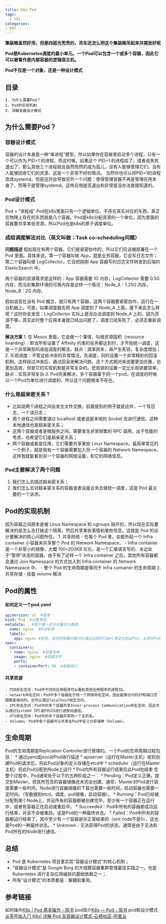 ```yaml
---
title: K8s Pod
tags:
  - k8s                   
categories:
- k8s 
---
```




**集装箱虽然好用，但是四面光秃秃的，吊车还怎么把这个集装箱吊起来并摆放好呢**

**Pod是Kubernetes调度的最小单元。一个Pod可以包含一个或多个容器，因此它可以被看作是内部容器的逻辑宿主机。**

**Pod不仅是一个对象，还是一种设计模式**

## 目录
	1. 为什么需要Pod？
	2. Pod的实现机制
	3. 详解容器设计模式	



##  为什么需要Pod？
### 容器设计模式
容器的设计本身是一种“单进程”模型，所以如果你在容器里启动多个进程，只有一个可以作为 PID=1 的进程，而这时候，如果这个 PID=1 的进程挂了，或者说失败退出了，那么其他三个进程就会自然而然的成为孤儿，没有人能够管理它们，没有人能够回收它们的资源，这是一个非常不好的情况。
当然你也可以将PID=1的进程改成systemd，但是这将会导致另外一个问题：使得管理容器不再是管理应用本身了，而等于是管理systemd，这样应用是否退出和异常是没办法直接知道的。


### Pod设计模式
Pod = “进程组”
Pod在k8s里面只有一个逻辑单位，不存在真实对应的东西，真正在物理上存在的东西就是几个容器。Pod是k8s分配资源的一个单位，因为里面的容器要共享某些资源，所以Pod也是k8s的原子调度单位。

### 成组调度解法对比（英文叫做：Task co-scheduling问题）
**问题描述**
假如现在有两个容器，它们是紧密协作的，所以它们应该被部署在一个 Pod 里面。具体来说，第一个容器叫做 App，就是业务容器，它会写日志文件；第二个容器叫做 LogCollector，它会把刚刚 App 容器写的日志文件转发到后端的 ElasticSearch 中。

两个容器的资源需求是这样的：App 容器需要 1G 内存，LogCollector 需要 0.5G 内存，而当前集群环境的可用内存是这样一个情况：Node_A：1.25G 内存，Node_B：2G 内存。

假如说现在没有 Pod 概念，就只有两个容器，这两个容器要紧密协作、运行在一台机器上。可是，如果调度器先把 App 调度到了 Node_A 上面，接下来会怎么样呢？这时你会发现：LogCollector 实际上是没办法调度到 Node_A 上的，因为资源不够。其实此时整个应用本身就已经出问题了，调度已经失败了，必须去重新调度。

**解决方案**
	1. 在 Mesos 里面，它会做一个事情，叫做资源囤积（resource hoarding）：即当所有设置了 Affinity 约束的任务都达到时，才开始统一调度，这是一个非常典型的成组调度的解法。缺点：效率损失，易产生死锁，复杂度增加；
	2. 乐观调度：不管这些冲突的异常情况，先调度，同时设置一个非常精妙的回滚机制，这样经过冲突后，通过回滚来解决问题。这个方式相对来说要更加优雅，也更加高效，但是它的实现机制是非常复杂的。悲观锁的设置一定比乐观锁要简单。缺点：实现非常复杂
	3. Pod完美解决，多个容器属于同一个pod，在调度的时候以一个Pod为单位进行调度的，所以这个问题根本不存在。


### 什么是超亲密关系？
* 比如说两个进程之间会发生文件交换，前面提到的例子就是这样，一个写日志，一个读日志；
* 两个进程之间需要通过 localhost 或者说是本地的 Socket 去进行通信，这种本地通信也是超亲密关系；
* 这两个容器或者是微服务之间，需要发生非常频繁的 RPC 调用，出于性能的考虑，也希望它们是超亲密关系；
* 两个容器或者是应用，它们需要共享某些 Linux Namespace。最简单常见的一个例子，就是我有一个容器需要加入另一个容器的 Network Namespace。这样我就能看到另一个容器的网络设备，和它的网络信息。

### Pod主要解决了两个问题
1. 我们怎么去描述超亲密关系；
2. 我们怎么去对超亲密关系的容器或者说是业务去做统一调度，这是 Pod 最主要的一个诉求。

	
## Pod的实现机制
因为容器之间原本是被 Linux Namespace 和 cgroups 隔开的，所以现在实际要解决的是怎么去打破这个隔离，然后共享某些事情和某些信息。这就是 Pod 的设计要解决的核心问题所在。
	1. 共享网络
		- 在每个 Pod 里，会额外起一个 Infra container 小容器来共享整个 Pod 的  Network Namespace。
		- Infra container 是一个非常小的镜像，大概 100~200KB 左右，是一个汇编语言写的、永远处于“暂停”状态的容器。由于有了这样一个 Infra container 之后，其他所有容器都会通过 Join Namespace 的方式加入到 Infra container 的 Network Namespace 中。
		- 整个 Pod 的生命周期是等同于 Infra container 的生命周期
	2. 共享存储
		- 挂载 volume 解决


## Pod的属性
#### 如何定义一个pod.yaml
```yaml
apiVersion: v1  #版本
kind: Pod  #对象类型
metadata:   #用于唯一区分对象的元数据
  name: nginx  #Pod名称
  labels:
    app: nginx #标签，其他控制器对象可以通过这样的label来定位到此Pod，从而对Pod进行管理。
spec:
  containers:
  - name: nginx  #容器名称
    image: nginx  #镜像文件
    ports:
    - containerPort: 80  #容器端口
```

#### 共享资源
	- PID命名空间：Pod中不同的应用程序可以看到其他应用程序的进程ID。
	- network命名空间：Pod中多个容器处于同一个网络命名空间，因此能够访问的IP和端口范围都是相同的。也可以通过localhost相互访问。
	- IPC命名空间：Pod中的多个容器共享Inner-process Communication命名空间，因此可以通过SystemV IPC或POSIX进行进程间通信。
	- UTS命名空间：Pod中的多个容器共享同一个主机名。
	- Volumes：Pod中各个容器可以共享在Pod中定义分存储卷（Volume）。

## 生命周期
Pod的生命周期是Replication Controller进行管理的。一个Pod的生命周期过程包括：
	* 通过yaml或json对Pod进行描述
	* apiserver（运行在Master主机）收到创建Pod的请求后，将此Pod对象的定义存储在etcd中
	* scheduler（运行在Master主机）将此Pod分配到Node上运行
	* Pod内所有容器运行结束后此Pod也结束
在整个过程中，Pod通常处于以下的五种阶段之一：
	* Pending：Pod定义正确，提交到Master，但其所包含的容器镜像还未完全创建。通常，Master对Pod进行调度需要一些时间，Node进行容器镜像的下载也需要一些时间，启动容器也需要一定时间。（写数据到etcd，调度，pull镜像，启动容器）。
	* Running：Pod已经被分配到某个Node上，并且所有的容器都被创建完毕，至少有一个容器正在运行中，或者有容器正在启动或重启中。
	* Succeeded：Pod中所有的容器都成功运行结束，并且不会被重启。这是Pod的一种最终状态。
	* Failed：Pod中所有的容器都运行结束了，其中至少有一个容器是非正常结束的（exit code不是0）。这也是Pod的一种最终状态。
	* Unknown：无法获得Pod的状态，通常是由于无法和Pod所在的Node进行通信。

## 总结
* Pod 是 Kubernetes 项目里实现“容器设计模式”的核心机制；
* “容器设计模式”是 Google Borg 的大规模容器集群管理最佳实践之一，也是 Kubernetes 进行复杂应用编排的基础依赖之一；
* 所有“设计模式”的本质都是：解耦和重用。


## 参考链接

如何操作[K8s | Pod 基本操作 - 简书](https://www.jianshu.com/p/9ce65e37f746)
pod简介[K8s — Pod - 简书](https://www.jianshu.com/p/74f53019a726)
pod和设计模式[从零开始入门 K8s| 详解 Pod 及容器设计模式-云栖社区-阿里云](https://yq.aliyun.com/articles/718827?utm_content=g_1000077419)	